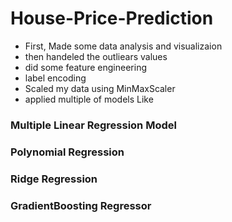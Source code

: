 # House-Price-Prediction
- First, Made some data analysis and visualizaion 
- then handeled the outliears values
- did some feature engineering 
- label encoding
- Scaled my data using MinMaxScaler
- applied multiple of models Like 
### Multiple Linear Regression Model

### Polynomial Regression

### Ridge Regression 

### GradientBoosting Regressor





